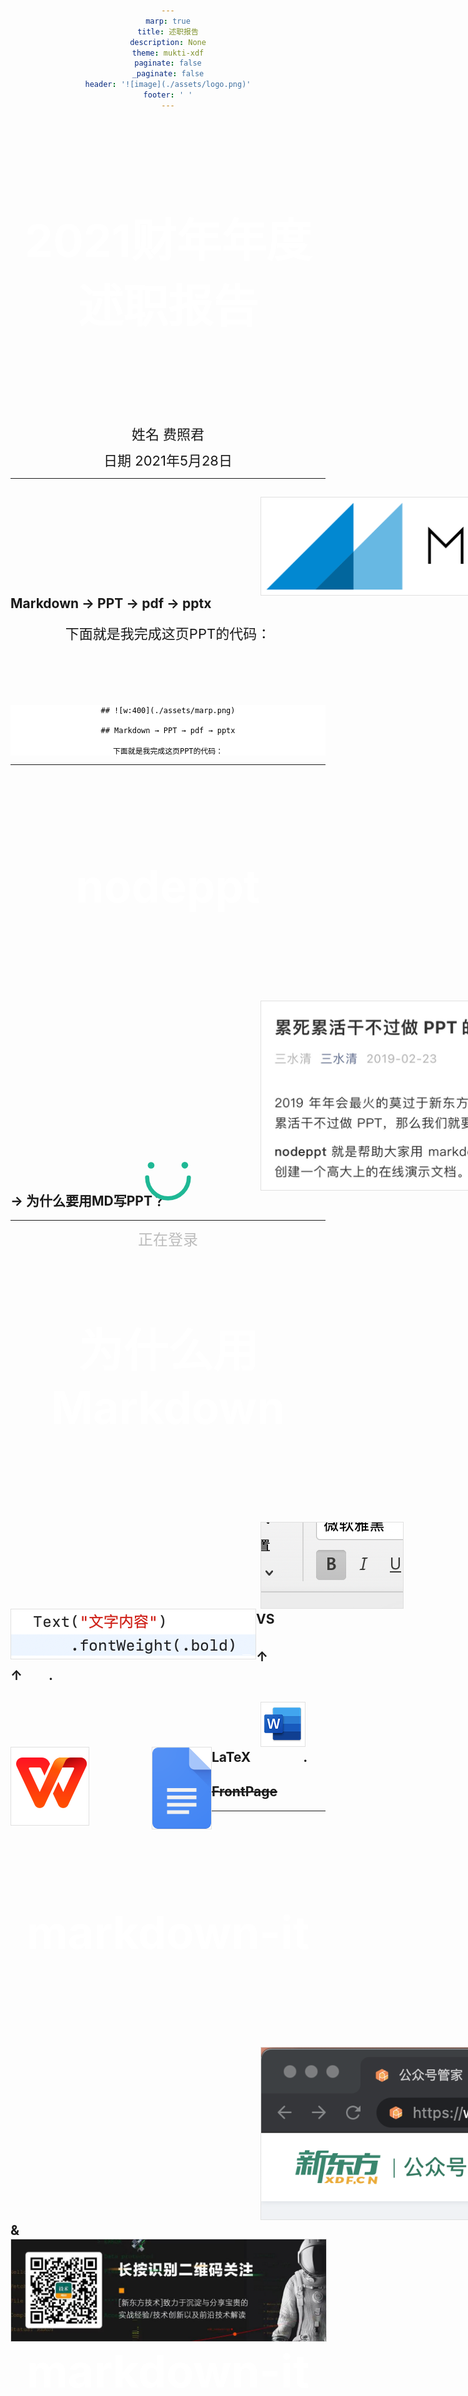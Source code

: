 ```yaml
---
marp: true
title: 述职报告
description: None
theme: mukti-xdf
paginate: false
_paginate: false
header: '![image](./assets/logo.png)'
footer: ' '
---
```


# <!--fit--> 2021财年年度述职报告

姓名 费照君

日期 2021年5月28日

<style scoped>
section {
  background: #00896c url(../assets/bg-index.png) repeat-x left bottom;
  background-size: auto 27%;
  color: #fff;
}
h1 {
  width: 500px;
  margin: 150px auto 140px;
  font-size: 72px;
  color: #fff;
  text-align: center;
}
p {
  text-align: left;
  width: 340px;
  font-size: 28px;
  margin: 10px auto;
  text-align: center;
}
footer {
  background: url(./assets/slogan-index.png) no-repeat 36px bottom;
  background-size: auto 62px;
}
</style>

<!-- This is presenter note. You can write down notes through HTML comment. -->

---

## ![w:400](./assets/marp.png)

## Markdown → PPT → pdf → pptx

下面就是我完成这页PPT的代码：

```
## ![w:400](./assets/marp.png)

## Markdown → PPT → pdf → pptx

下面就是我完成这页PPT的代码：

```

---


# nodeppt

## ![w:540](./assets/nodeppt.jpg) → 为什么要用MD写PPT？

<style scoped>
  h2 img {
    border: 1px solid #e0e0e0;
    vertical-align: middle;
  }
</style>

---

# 为什么用 Markdown

## ![](./assets/bold.png)　　VS　　![](./assets/text-bold.png)

## ↑　　　　　　　　　　　　　↑　　.
## ![](./assets/word.png) ![](./assets/wps.svg) ![](./assets/docs.svg)　　　　　　　　　　LaTeX　　　　.

## ~~FrontPage~~

<style scoped>
  h2 img {
    vertical-align: middle;
  }
</style>

---

# markdown-it

## ![h:200](./assets/gzhgj.png)　&　![h:200](./assets/xdf-tech.jpg)

---

# markdown-it

## ![w:9](./assets/long-page.png) ![w:100](./assets/long-page.png) ![w:600](./assets/mp.png)

<style scoped>
  h2 img {
    float: left;
  }
  h2 img:nth-child(1) {
    margin-left: 400px;
    margin-right: 40px;
  }
  h2 img:nth-child(3) {
    margin-left: 100px;
  }
</style>

---

# 团队情况

项目 | 人数
---|---
小课堂 极客通 | 2
电商 官网 | 4
公众号管家 资料库 | 2
乐词 乐听说 | 2
总计 | 9
离职 | 4

<style scoped>
  tr:last-child td {
    color: #999;
  }
</style>
---

# 团队情况

## 前端开发在项目中权重增加

- 资料库
- 内容站改版
- 小表单
- 渠道管理……

<style scoped>
  tr:last-child td {
    color: #999;
  }
</style>

---

# 精进开发效率

```
npm install @xdf/design
```

<style scoped>
  pre {
    text-align: center;
    background: #fff;
    color: #000;
    margin-top: 100px;
  }
</style>

---

# 精进开发效率

## ![w:250](./assets/xuban.png) ![w:250](./assets/xiaoqu.png) ![w:250](./assets/laoshi.png) ![w:250](./assets/dake.png)

---

# 精进开发效率

## 高度复用的UI类组件

## ![h:300](./assets/card.png) → ![h:300](./assets/card-code.png)

## 搭课：一行代码UI实现

---

# 精进开发效率

## 探索新的效率工具

## ![h:300](./assets/lanhu.png)

调研报告：http://confluence.staff.xdf.cn/pages/viewpage.action?pageId=374768364

<style scoped>
  p {
    font-size: 22px;
  }
</style>

---

# 精进技术建设

- 2020.10 Node服务上线
- 2020.6 Nuxt项目上线
- 统一后台UI规范
- 接入sls用户端错误跟踪
- 尝试参与开源项目
- ……

![bg 60% right](./assets/github.png)

---

# 精进用户体验

## 配合交互设计师，实现他们的想法


  <div class="loading">
    <div class="icon-loading">
      <svg viewBox="0 0 120 120">
        <circle cx="60" cy="60" r="50" />
        <circle cx="60" cy="60" r="50" />
        <circle cx="60" cy="60" r="50" />
      </svg>
    </div>
    <div class="text">
      正在登录
    </div>
  </div>

<style scoped>
  @keyframes part1 {
    0% {
      stroke-dasharray: 157, 157;
      stroke-dashoffset: 0;
    }
    20% {
      stroke-dasharray: 157, 157;
      stroke-dashoffset: 0;
    }
    50% {
      stroke-dasharray: 236, 78;
      stroke-dashoffset: -314;
    }
    80% {
      stroke-dasharray: 157, 157;
      stroke-dashoffset: -628.1;
    }
    100% {
      stroke-dasharray: 157, 157;
      stroke-dashoffset: -628.1;
    }
  }
  @keyframes part2 {
    0% {
      stroke-dashoffset: -188;
      stroke-width: 16;
    }
    20% {
      stroke-dashoffset: -188;
      stroke-width: 16;
    }
    26% {
      stroke-dashoffset: -220;
      stroke-width: 0;
    }
    78% {
      stroke-dashoffset: -474;
      stroke-width: 0;
    }
    80% {
      stroke-dashoffset: -502;
      stroke-width: 16;
    }
    100% {
      stroke-dashoffset: -502;
      stroke-width: 16;
    }
  }
  @keyframes part3 {
    0% {
      stroke-dashoffset: -282;
      stroke-width: 16;
    }
    20% {
      stroke-dashoffset: -282;
      stroke-width: 16;
    }
    32% {
      stroke-dashoffset: -314;
      stroke-width: 16;
    }
    34% {
      stroke-dashoffset: -314;
      stroke-width: 0;
    }
    70% {
      stroke-dashoffset: -444;
      stroke-width: 0;
    }
    72% {
      stroke-dashoffset: -444;
      stroke-width: 16;
    }
    80% {
      stroke-dashoffset: -596.1;
      stroke-width: 16;
    }
    100% {
      stroke-dashoffset: -596.1;
      stroke-width: 16;
    }
  }
  .loading {
    position: fixed;
    top: 50%;
    left: 50%;
    transform: translate(-50%, -50%);
    margin-top: -20px;
  }
  .loading .icon-loading {
    width: 80px;
    height: 80px;
    margin: 0 auto 40px;
  }
  .loading .icon-loading svg {
    width: 100%;
    height: 100%;
  }
  .loading .icon-loading svg circle {
    stroke-linecap: round;
    stroke: #1fb895;
    stroke-width: 10;
    fill: none;
  }
  .loading .icon-loading svg circle:nth-child(1) {
    animation: part1 2s linear infinite;
  }
  .loading .icon-loading svg circle:nth-child(2) {
    stroke-width: 16;
    stroke-dasharray: 0, 314;
    animation: part2 2s linear infinite;
  }
  .loading .icon-loading svg circle:nth-child(3) {
    stroke-width: 16;
    stroke-dasharray: 0, 314;
    animation: part3 2s linear infinite;
  }
  .loading .text {
    font-size: 24px;
    height: 40px;
    line-height: 40px;
    color: #bcbcbc;
    font-family: PingFangSC-light,sans-serif;
    font-weight: 300;
    text-align: center;
  }
</style>

---

# 精进用户体验

## 小课堂微信端优化

![w:1100](./assets/xiaoketang.png)

主页 index.js 减少为 → 2.2KB

---

### 谢谢大家！

#### ![w:100](./assets/logo.png) 也不知道这个PPT模板在最后一页放这个东西是要大家写什么

<style scoped>
  h3{
    text-align: right;
    font-size: 110px;
    padding-top: 100px;
    color: #fff;
  }
  h4 {
    color: #00896c;
    font-size: 32px;
    width: 360px;
    margin-left: 230px;
    margin-top: -260px;
  }
  h4 img {
    display: block;
    margin: 0 auto 20px;
  }
  section {
    background: #00896c url(./assets/bg-end.png) no-repeat center bottom;
    background-size: 100% auto;
  }
  footer {
    background-image: url(./assets/slogan-index.png);
    background-size: auto 64px;
  }
</style>